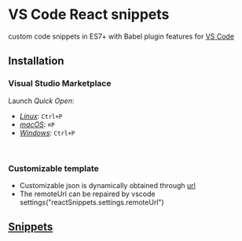 
# VS Code React snippets

custom code snippets in ES7+ with Babel plugin features for [VS Code](https://code.visualstudio.com/)

## Installation

### Visual Studio Marketplace

Launch _Quick Open_:

- [_Linux_](https://code.visualstudio.com/shortcuts/keyboard-shortcuts-linux.pdf): `Ctrl+P`
- [_macOS_](https://code.visualstudio.com/shortcuts/keyboard-shortcuts-macos.pdf): `⌘P`
- [_Windows_](https://code.visualstudio.com/shortcuts/keyboard-shortcuts-windows.pdf): `Ctrl+P`

<br>

### Customizable template 
- Customizable json is dynamically obtained through [url](https://gary-fei.github.io/css/json/test.json)
- The remoteUrl can be repaired by vscode settings("reactSnippets.settings.remoteUrl")

## [Snippets](./docs/Snippets.md)

